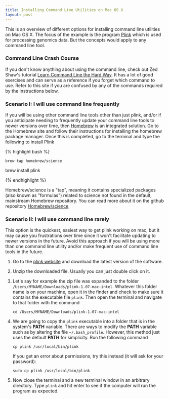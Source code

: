 ```yaml
---
title: Installing Command Line Utilities on Mac OS X
layout: post
---
```


This is an overview of different options for installing command line utilities on Mac OS X. The focus of the example is the program [Plink](http://pngu.mgh.harvard.edu/~purcell/plink/download.shtml) which is used for processing genomics data. But the concepts would apply to any command line tool.

### Command Line Crash Course
If you don't know anything about using the command line, check out Zed Shaw's tutorial [Learn Command Line the Hard Way](http://cli.learncodethehardway.org/book/). It has a lot of good exercises and can serve as a reference if you forget which command to use. Refer to this site if you are confused by any of the commands required by the instructions below.

### Scenario I: I will use command line frequently
If you will be using other command line tools other than just plink, and/or if you anticipate needing to frequently update your command line tools to newer versions over time, then [Homebrew](http://brew.sh/) is an integrated solution. Go to the Homebrew site and follow their instructions for installing the homebrew package manager. Once this is completed, go to the terminal and type the following to install Plink

{% highlight bash %}

    brew tap homebrew/science
brew install plink

{% endhighlight %}

Homebrew/science is a "tap", meaning it contains specialized packages (also known as "formulas") related to science not found in the default, mainstream Homebrew repository. You can read more about it on the github repository [Homebrew/science](https://github.com/Homebrew/homebrew-science/blob/master/README.md)

### Scenario II: I will use command line rarely
This option is the quickest, easiest way to get plink working on mac, but it may cause you frustrations over time since it won't facilitate updating to newer versions in the future. Avoid this approach if you will be using more than one command line utility and/or make frequent use of command line tools in the future.

1. Go to the [plink website](http://pngu.mgh.harvard.edu/~purcell/plink/download.shtml) and download the latest version of the software.
2. Unzip the downloaded file. Usually you can just double click on it. 
3. Let's say for example the zip file was expanded to the folder `/Users/MYNAME/Downloads/plink-1.07-mac-intel`. Whatever this folder name is on your machine, open it in the finder and check to make sure it contains the executable file `plink`. Then open the terminal and navigate to that folder with the command
    
    ``cd /Users/MYNAME/Downloads/plink-1.07-mac-intel``

4. We are going to copy the `plink` executable into a folder that is in the system's **PATH** variable. There are ways to modify the **PATH** variable such as by altering the file `~/.bash_profile`. However, this method just uses the default **PATH** for simplicity. Run the following command
    
    ``cp plink /usr/local/bin/plink``

    If you get an error about permissions, try this instead (it will ask for your password):

    ``sudo cp plink /usr/local/bin/plink``


5. Now close the terminal and a new terminal window in an arbitrary directory. Type `plink` and hit enter to see if the computer will run the program as expected.





























